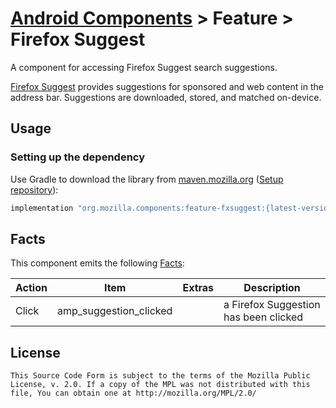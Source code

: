 # [Android Components](../../../README.md) > Feature > Firefox Suggest

A component for accessing Firefox Suggest search suggestions.

[Firefox Suggest](https://support.mozilla.org/en-US/kb/firefox-suggest-faq) provides suggestions for sponsored and web content in the address bar. Suggestions are downloaded, stored, and matched on-device.

## Usage

### Setting up the dependency

Use Gradle to download the library from [maven.mozilla.org](https://maven.mozilla.org/) ([Setup repository](../../../README.md#maven-repository)):

```Groovy
implementation "org.mozilla.components:feature-fxsuggest:{latest-version}"
```

## Facts

This component emits the following [Facts](../../support/base/README.md#Facts):

| Action      | Item                       | Extras            | Description                     |
|-------------|----------------------------|-------------------|---------------------------------|
| Click | amp_suggestion_clicked |  | a Firefox Suggestion has been clicked |

## License

    This Source Code Form is subject to the terms of the Mozilla Public
    License, v. 2.0. If a copy of the MPL was not distributed with this
    file, You can obtain one at http://mozilla.org/MPL/2.0/
